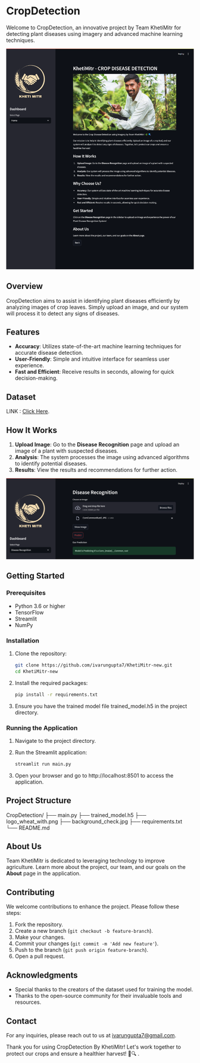 # CropDetection

Welcome to CropDetection, an innovative project by Team KhetiMitr for detecting plant diseases using imagery and advanced machine learning techniques.

![Alt text](ss1.png)

## Overview

CropDetection aims to assist in identifying plant diseases efficiently by analyzing images of crop leaves. Simply upload an image, and our system will process it to detect any signs of diseases.

## Features

- **Accuracy**: Utilizes state-of-the-art machine learning techniques for accurate disease detection.
- **User-Friendly**: Simple and intuitive interface for seamless user experience.
- **Fast and Efficient**: Receive results in seconds, allowing for quick decision-making.

## Dataset

LINK : [Click Here](https://www.kaggle.com/datasets/vipoooool/new-plant-diseases-dataset).

## How It Works

1. **Upload Image**: Go to the **Disease Recognition** page and upload an image of a plant with suspected diseases.
2. **Analysis**: The system processes the image using advanced algorithms to identify potential diseases.
3. **Results**: View the results and recommendations for further action.

![Alt text](ss2.png)

## Getting Started

### Prerequisites

- Python 3.6 or higher
- TensorFlow
- Streamlit
- NumPy

### Installation

1. Clone the repository:

   ```bash
   git clone https://github.com/ivarungupta7/KhetiMitr-new.git
   cd KhetiMitr-new
   ```
2. Install the required packages:
   
   ```bash
   pip install -r requirements.txt
   ```
3. Ensure you have the trained model file trained_model.h5 in the project directory.

### Running the Application

1. Navigate to the project directory.
   
2. Run the Streamlit application:

   ```bash
   streamlit run main.py
   ```
3. Open your browser and go to http://localhost:8501 to access the application.

## Project Structure

CropDetection/
├── main.py
├── trained_model.h5
├── logo_wheat_with.png
├── background_check.jpg
├── requirements.txt
└── README.md

## About Us

Team KhetiMitr is dedicated to leveraging technology to improve agriculture. Learn more about the project, our team, and our goals on the **About** page in the application.

## Contributing

We welcome contributions to enhance the project. Please follow these steps:

1. Fork the repository.
2. Create a new branch (`git checkout -b feature-branch`).
3. Make your changes.
4. Commit your changes (`git commit -m 'Add new feature'`).
5. Push to the branch (`git push origin feature-branch`).
6. Open a pull request.


## Acknowledgments

- Special thanks to the creators of the dataset used for training the model.
- Thanks to the open-source community for their invaluable tools and resources.

## Contact

For any inquiries, please reach out to us at [ivarungupta7@gmail.com](mailto:ivarungupta7@gmail.com).

Thank you for using CropDetection By KhetiMitr! Let's work together to protect our crops and ensure a healthier harvest! 🌿🔍
.
